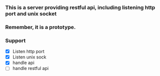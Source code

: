 ### This is a server providing restful api, including listening http port and unix socket
### Remember, it is a prototype.

### Support

- [x] Listen http port
- [x] Listen unix sock
- [x] handle api
- [ ] handle restful api
